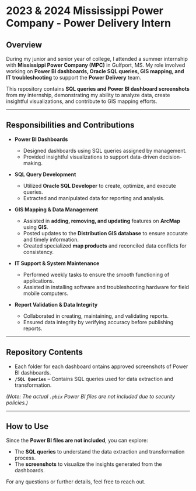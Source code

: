 # 2023 & 2024 Mississippi Power Company - Power Delivery Intern  

## Overview  
During my junior and senior year of college, I attended a summer internship with **Mississippi Power Company (MPC)** in Gulfport, MS. My role involved working on **Power BI dashboards, Oracle SQL queries, GIS mapping, and IT troubleshooting** to support the **Power Delivery** team.  

This repository contains **SQL queries and Power BI dashboard screenshots** from my internship, demonstrating my ability to analyze data, create insightful visualizations, and contribute to GIS mapping efforts.  

---

## Responsibilities and Contributions  

- **Power BI Dashboards**  
  - Designed dashboards using SQL queries assigned by management.  
  - Provided insightful visualizations to support data-driven decision-making.  

- **SQL Query Development**  
  - Utilized **Oracle SQL Developer** to create, optimize, and execute queries.  
  - Extracted and manipulated data for reporting and analysis.  

- **GIS Mapping & Data Management**  
  - Assisted in **adding, removing, and updating** features on **ArcMap** using **GIS**.  
  - Posted updates to the **Distribution GIS database** to ensure accurate and timely information.  
  - Created specialized **map products** and reconciled data conflicts for consistency.  

- **IT Support & System Maintenance**  
  - Performed weekly tasks to ensure the smooth functioning of applications.  
  - Assisted in installing software and troubleshooting hardware for field mobile computers.  

- **Report Validation & Data Integrity**  
  - Collaborated in creating, maintaining, and validating reports.  
  - Ensured data integrity by verifying accuracy before publishing reports.  

---

## Repository Contents  

- Each folder for each dashboard ontains approved screenshots of Power BI dashboards.  
- **`/SQL Queries`** – Contains SQL queries used for data extraction and transformation.  

*(Note: The actual `.pbix` Power BI files are not included due to security policies.)*  

---

## How to Use  

Since the **Power BI files are not included**, you can explore:  
- The **SQL queries** to understand the data extraction and transformation process.  
- The **screenshots** to visualize the insights generated from the dashboards.  

For any questions or further details, feel free to reach out.  
